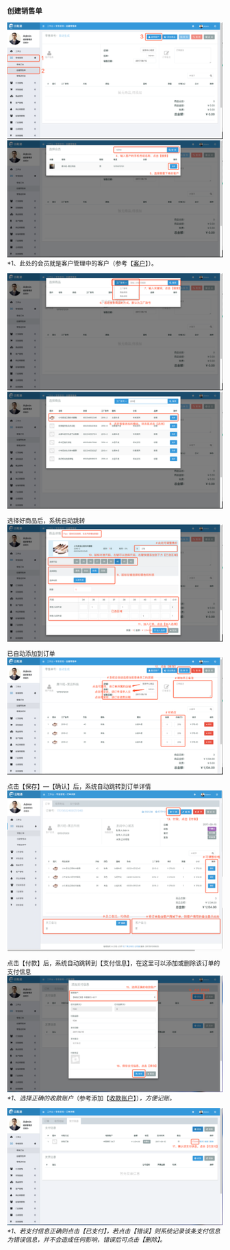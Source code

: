 ### 创建销售单

![](/assets/cjlsd-1.png)![](/assets/cjlsd-2.png)\*1、此处的会员就是客户管理中的客户（参考【[客户](/ke-hu.md)】）。

![](/assets/cjlsd-3.png)![](/assets/cjlsd-4.png)

选择好商品后，系统自动跳转![](/assets/cjlsd-5.png)

已自动添加到订单![](/assets/cjlsd-6.png)

点击【保存】—【确认】后，系统自动跳转到订单详情![](/assets/cjlsd-7.png)

点击【付款】后，系统自动跳转到【支付信息】，在这里可以添加或删除该订单的支付信息![](/assets/cjlsd-8.png)_\*1、选择正确的收款账户_（参考添加【[收款账户](/cai-wu-zi-liao/shou-kuan-zhang-hu.md)】）_，方便记账。_

![](/assets/cjlsd-9.png)_\*1、若支付信息正确则点击【已支付】，若点击【错误】则系统记录该条支付信息为错误信息，并不会造成任何影响，错误后可点击【删除】。_

